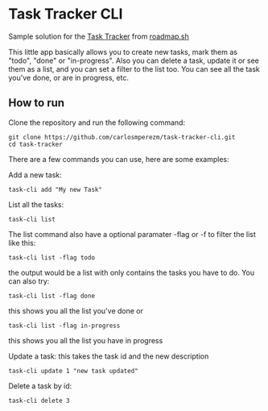 # Task Tracker CLI

Sample solution for the [Task Tracker](https://roadmap.sh/projects/task-tracker) from [roadmap.sh](https://roadmap.sh)

This little app basically allows you to create new tasks, mark them as "todo", "done" or "in-progress".
Also you can delete a task, update it or see them as a list, and you can set a filter to the list too. You can see all the task you've done, or are in progress, etc.

## How to run
Clone the repository and run the following command:  
```
git clone https://github.com/carlosmperezm/task-tracker-cli.git
cd task-tracker
```
There are a few commands you can use, here are some examples:

Add a new task:
```
task-cli add "My new Task"
```
List all the tasks:
```
task-cli list
```
The list command also have a optional paramater -flag or -f to filter the list like this:
```
task-cli list -flag todo
```
the output would be a list with only contains the tasks you have to do.
You can also try:
```
task-cli list -flag done
```
this shows you all the list you've done
or
```
task-cli list -flag in-progress
```
this shows you all the list you have in progress

Update a task:
this takes the task id and the new description 
```
task-cli update 1 "new task updated"
```

Delete a task by id:
```
task-cli delete 3
```



